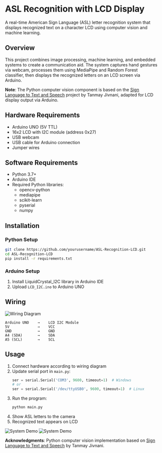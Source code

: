 # ASL Recognition with LCD Display

A real-time American Sign Language (ASL) letter recognition system that displays recognized text on a character LCD using computer vision and machine learning.

## Overview

This project combines image processing, machine learning, and embedded systems to create a communication aid. The system captures hand gestures via webcam, processes them using MediaPipe and Random Forest classifier, then displays the recognized letters on an LCD screen via Arduino.

**Note**: The Python computer vision component is based on the [Sign Language to Text and Speech](https://github.com/tanmayJivnani/Sign-Language-to-Text-and-Speech) project by Tanmay Jivnani, adapted for LCD display output via Arduino.

## Hardware Requirements

- Arduino UNO (5V TTL)
- 16x2 LCD with I2C module (address 0x27)
- USB webcam
- USB cable for Arduino connection
- Jumper wires

## Software Requirements

- Python 3.7+
- Arduino IDE
- Required Python libraries:
  - opencv-python
  - mediapipe
  - scikit-learn
  - pyserial
  - numpy

## Installation

### Python Setup
```bash
git clone https://github.com/yourusername/ASL-Recognition-LCD.git
cd ASL-Recognition-LCD
pip install -r requirements.txt
```

### Arduino Setup
1. Install LiquidCrystal_I2C library in Arduino IDE
2. Upload `LCD_I2C.ino` to Arduino UNO

## Wiring

![Wiring Diagram](images/3.jpg)

```
Arduino UNO    →    LCD I2C Module
5V             →    VCC
GND            →    GND
A4 (SDA)       →    SDA
A5 (SCL)       →    SCL
```

## Usage

1. Connect hardware according to wiring diagram
2. Update serial port in `main.py`:
   ```python
   ser = serial.Serial('COM3', 9600, timeout=1)  # Windows
   # or
   ser = serial.Serial('/dev/ttyUSB0', 9600, timeout=1)  # Linux
   ```
3. Run the program:
   ```bash
   python main.py
   ```
4. Show ASL letters to the camera
5. Recognized text appears on LCD

![System Demo](images/2.jpg)
![System Demo](images/1.jpg)

**Acknowledgments**: Python computer vision implementation based on [Sign Language to Text and Speech](https://github.com/tanmayJivnani/Sign-Language-to-Text-and-Speech) by Tanmay Jivnani.
